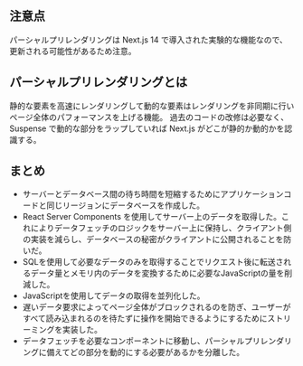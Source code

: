 ## 注意点

パーシャルプリレンダリングは Next.js 14 で導入された実験的な機能なので、更新される可能性があるため注意。

## パーシャルプリレンダリングとは

静的な要素を高速にレンダリングして動的な要素はレンダリングを非同期に行いページ全体のパフォーマンスを上げる機能。
過去のコードの改修は必要なく、Suspense で動的な部分をラップしていれば Next.js がどこが静的か動的かを認識する。

## まとめ

- サーバーとデータベース間の待ち時間を短縮するためにアプリケーションコードと同じリージョンにデータベースを作成した。
- React Server Components を使用してサーバー上のデータを取得した。これによりデータフェッチのロジックをサーバー上に保持し、クライアント側の実装を減らし、データベースの秘密がクライアントに公開されることを防いだ。
- SQLを使用して必要なデータのみを取得することでリクエスト後に転送されるデータ量とメモリ内のデータを変換するために必要なJavaScriptの量を削減した。
- JavaScriptを使用してデータの取得を並列化した。
- 遅いデータ要求によってページ全体がブロックされるのを防ぎ、ユーザーがすべて読み込まれるのを待たずに操作を開始できるようにするためにストリーミングを実装した。
- データフェッチを必要なコンポーネントに移動し、パーシャルプリレンダリングに備えてどの部分を動的にする必要があるかを分離した。